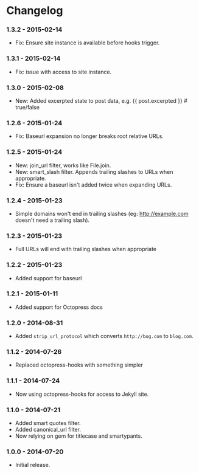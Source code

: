 # Changelog

### 1.3.2 - 2015-02-14

- Fix: Ensure site instance is available before hooks trigger.

### 1.3.1 - 2015-02-14

- Fix: issue with access to site instance.

### 1.3.0 - 2015-02-08

- New: Added excerpted state to post data, e.g. {{ post.excerpted }} # true/false

### 1.2.6 - 2015-01-24

- Fix: Baseurl expansion no longer breaks root relative URLs.

### 1.2.5 - 2015-01-24

- New: join_url filter, works like File.join.
- New: smart_slash filter. Appends trailing slashes to URLs when appropriate.
- Fix: Ensure a baseurl isn't added twice when expanding URLs.

### 1.2.4 - 2015-01-23

- Simple domains won't end in trailing slashes (eg: http://example.com doesn't need a trailing slash).

### 1.2.3 - 2015-01-23

- Full URLs will end with trailing slashes when appropriate

### 1.2.2 - 2015-01-23

- Added support for baseurl

### 1.2.1 - 2015-01-11

- Added support for Octopress docs

### 1.2.0 - 2014-08-31

- Added `strip_url_protocol` which converts `http://bog.com` to `blog.com`.

### 1.1.2 - 2014-07-26

- Replaced octopress-hooks with something simpler

### 1.1.1 - 2014-07-24

- Now using octopress-hooks for access to Jekyll site.

### 1.1.0 - 2014-07-21

- Added smart quotes filter.
- Added canonical_url filter.
- Now relying on gem for titlecase and smartypants.

### 1.0.0 - 2014-07-20

- Initial release.

